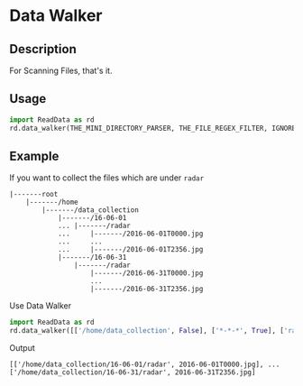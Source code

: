 # Data Walker

## Description
For Scanning Files, that's it.

## Usage
```python
import ReadData as rd
rd.data_walker(THE_MINI_DIRECTORY_PARSER, THE_FILE_REGEX_FILTER, IGNORE_WHEN_DIRECTORY_IS_NOT_EXIST, VERBOSE)
```
## Example
If you want to collect the files which are under ```radar```
```
|-------root
	|-------/home
		|-------/data_collection
			|-------/16-06-01
			...	|-------/radar
			...		|-------/2016-06-01T0000.jpg
			...		...
			...		|-------/2016-06-01T2356.jpg
			|-------/16-06-31
				|-------/radar
					|-------/2016-06-31T0000.jpg
					...
					|-------/2016-06-31T2356.jpg
```

Use Data Walker

```python
import ReadData as rd
rd.data_walker([['/home/data_collection', False], ['*-*-*', True], ['radar', False]], '*.jpg', True, False)
```

Output

```
[['/home/data_collection/16-06-01/radar', 2016-06-01T0000.jpg], ... ['/home/data_collection/16-06-31/radar', 2016-06-31T2356.jpg]
```
